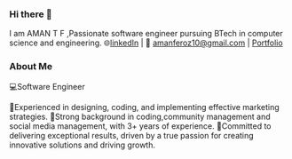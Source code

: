 ### Hi there 👋 
I am AMAN T F ,Passionate software engineer pursuing BTech in computer science and engineering.
🌐[linkedIn](https://www.linkedin.com/in/aman-tf-84b8b8210/) |
📧 amanferoz10@gmail.com |
[Portfolio](https://amanferoz.in/)
### About Me
💻Software Engineer

🚀Experienced in designing, coding, and implementing effective marketing strategies.
🚀Strong background in coding,community management and social media management, with 3+ years of experience.
🚀Committed to delivering exceptional results, driven by a true passion for creating innovative solutions and driving growth.
